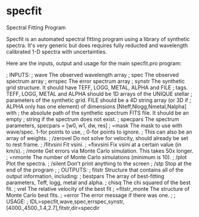 # specfit
Spectral Fitting Program

Specfit is an automated spectral fitting program using a library of synthetic spectra.  It's very
generic but does requires fully reducted and wavelength calibrated 1-D spectra with uncertainties.

Here are the inputs, output and usage for the main specfit.pro program:

; INPUTS:
;  wave       The observed wavelength array
;  spec       The observed spectrum array
;  errspec    The error spectrum array
;  synstr     The synthetic grid structure.  It should have TEFF, LOGG, METAL, ALPHA and FILE
;               tags.  TEFF, LOGG, METAL and ALPHA should be 1D arrays of the UNIQUE stellar
;               parameters of the synthetic grid.  FILE should be a 4D string array (or 3D if
;               ALPHA only has one element) of dimensions [Nteff,Nlogg,Nmetal,Nalpha] with
;               the absolute path of the synthetic spectrum FITS file.  It should be an empty
;               string if the spectrum does not exist.
;  specpars   The spectrum parameters, specpars = [w0, w1, dw, res]
;  =mask      The mask to use with wave/spec.  1-for points to use,
;               0-for points to ignore.
;               This can also be an array of weights.
;  /zerovel   Do not solve for velocity, should already be set to rest frame.
;  /fitvsini  Fit vsini.
;  =fixvsini  Fix vsini at a certain value (in km/s).
;  /monte     Get errors via Monte Carlo simulation.  This takes 50x longer.
;  =nmonte    The number of Monte Carlo simulations (minimum is 10).
;  /plot      Plot the spectra.
;  /silent    Don't print anything to the screen
;  /stp       Stop at the end of the program
;
; OUTPUTS:
;  fitstr     Structure that contains all of the output information, including:
;     bestpars   The array of best-fitting parameters, Teff, logg, metal and alpha.
;     chisq      The chi squared of the best fit.
;     vrel       The relative velocity of the best fit
;  =fitstr_monte  The structure of Monte Carlo best fits.
;  =error     The error message if there was one.
;
; USAGE:
;  IDL>specfit,wave,spec,errspec,synstr,[4000.,4500.,1.4,2.7],fitstr,dir=specdir